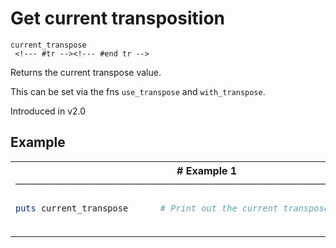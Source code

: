 # Get current transposition

```
current_transpose 
 <!--- #tr --><!--- #end tr -->
```


Returns the current transpose value.

This can be set via the fns `use_transpose` and `with_transpose`.

Introduced in v2.0

## Example

<table class="examples">
<tr>
<th colspan="2" class="even head"># Example 1 ──────────────────────────────────────────────────────</th>
</tr>
<tr>
<td class="even">

```ruby
puts current_transpose



```

</td>
<td class="even">

<!--- #tr -->
```ruby
# Print out the current transpose value



```
<!--- #end tr -->

</td>
</tr>
</table>

